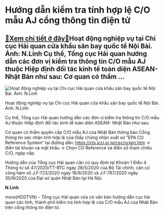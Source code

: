 Hướng dẫn kiểm tra tính hợp lệ C/O mẫu AJ cổng thông tin điện tử
================================================================

[:gift:Xem chi tiết ở đây:gift:](https://hddtvn.com/huong-dan-kiem-tra-tinh-hop-le-c-o-mau-aj-cong-thong-tin-dien-tu/)Hoạt động nghiệp vụ tại Chi cục Hải quan cửa khẩu sân bay quốc tế Nội Bài. Ảnh: N.Linh Cụ thể, Tổng cục Hải quan hướng dẫn các đơn vị kiểm tra thông tin C/O mẫu AJ thuộc Hiệp định đối tác kinh tế toàn diện ASEAN- Nhật Bản như sau: Cơ quan có thẩm …
--------------------------------------------------------------------------------------------------------------------------------------------------------------------------------------------------------------------------------------------------------





![Hoạt động nghiệp vụ tại Chi cục Hải quan cửa khẩu sân bay quốc tế Nội Bài. Ảnh: N.Linh](https://haiquanonline.com.vn/stores/news_dataimages/linhntn/102020/06/10/in_article/5503_IMG_0256.jpg?rt=20201015110255 "Hoạt động nghiệp vụ tại Chi cục Hải quan cửa khẩu sân bay quốc tế Nội Bài. Ảnh: N.Linh")


Hoạt động nghiệp vụ tại Chi cục Hải quan cửa khẩu sân bay quốc tế Nội Bài. Ảnh: N.Linh



Cụ thể, Tổng cục Hải quan hướng dẫn các đơn vị kiểm tra thông tin C/O mẫu AJ thuộc Hiệp định đối tác kinh tế toàn diện ASEAN- Nhật Bản như sau:


Cơ quan có thẩm quyền cấp C/O mẫu AJ của Nhật Bản thông báo Cổng thông tin xác nhận tính hợp lệ của Giấy chứng nhận xuất xứ “EPA CO Reference System” tại đường dẫn: https://cts.jcci.or.jp/cec/origin.htm -> điền tài khoản và mật khẩu → Chọn CO Reference và điền số tham chiếu C/O, ngày cấp.


Hướng dẫn của Tổng cục Hải quan căn cứ quy định tại Khoản 1 Điều 4 Thông tư số 47/2020/TT-BTC ngày 28/5/2020 của Bộ Tài chính, căn cứ công hàm số J.F:723/2020 ngày 18/9/2020 và J.F:767/2020 ngày 30/9/2020 của Đại sứ quán Nhật Bản tại Hà Nội.




**N.Linh**



more(HDDTVN) – Tổng cục Hải quan vừa có văn bản hướng dẫn cục hải quan các tỉnh, thành phố kiểm tra tính hợp lệ của C/O mẫu AJ của Nhật Bản trên cổng thông tin điện tử.

